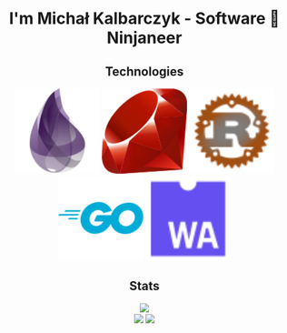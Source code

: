 <h1 align="center">I'm Michał Kalbarczyk - Software 🥷 Ninjaneer</h1>

<h2 align="center">Technologies</h2>
<p align="center">
  <img src="https://raw.githubusercontent.com/fazibear/fazibear/master/icons/elixir.svg" width="150"/>
  <img src="https://raw.githubusercontent.com/fazibear/fazibear/master/icons/ruby.svg" width="150"/>
  <img src="https://raw.githubusercontent.com/fazibear/fazibear/master/icons/rust.svg" width="150"/>
  <img src="https://raw.githubusercontent.com/fazibear/fazibear/master/icons/go.svg" width="150"/>
  <img src="https://raw.githubusercontent.com/fazibear/fazibear/master/icons/wasm.svg" width="150"/>
</p>

<h2 align="center">Stats</h2>
<p align="center">
  <img src="https://github-readme-stats.vercel.app/api?username=fazibear&count_private=true&show_icons=true&theme=transparent&hide_border=true&hide_title=true&include_all_commits=true"/> 
  <br/>
  <img src="https://github-readme-stats.vercel.app/api/top-langs/?username=fazibear&langs_count=20&layout=compact&theme=transparent&hide_border=true&hide_title=true"/>
<img src="https://github-readme-stats.vercel.app/api/wakatime?username=fazibear&theme=transparent&hide_border=true&hide_title=true&langs_count=20&layout=compact"/>
</p>

<!--
**fazibear/.github** is a ✨ _special_ ✨ repository because its `README.md` (this file) appears on your GitHub profile.

Here are some ideas to get you started:

- 🔭 I’m currently working on ...
- 🌱 I’m currently learning ...
- 👯 I’m looking to collaborate on ...
- 🤔 I’m looking for help with ...
- 💬 Ask me about ...
- 📫 How to reach me: ...
- 😄 Pronouns: ...
- ⚡ Fun fact: ...
-->
